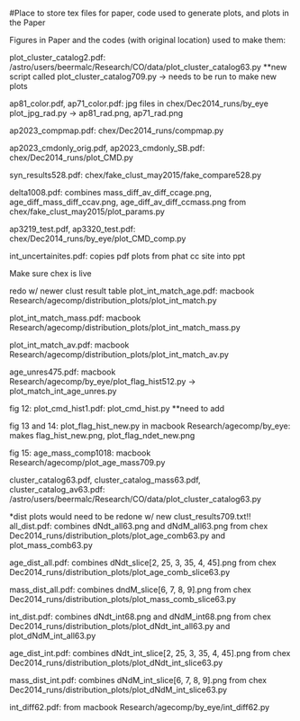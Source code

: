 #Place to store tex files for paper, code used to generate plots, and plots in the Paper

Figures in Paper and the codes (with original location) used to make them:


plot_cluster_catalog2.pdf:  /astro/users/beermalc/Research/CO/data/plot_cluster_catalog63.py
**new script called plot_cluster_catalog709.py -> needs to be run to make new plots

ap81_color.pdf, ap71_color.pdf:  jpg files in chex/Dec2014_runs/by_eye
plot_jpg_rad.py -> ap81_rad.png, ap71_rad.png

ap2023_compmap.pdf:  chex/Dec2014_runs/compmap.py

ap2023_cmdonly_orig.pdf, ap2023_cmdonly_SB.pdf:  chex/Dec2014_runs/plot_CMD.py

syn_results528.pdf:  chex/fake_clust_may2015/fake_compare528.py

delta1008.pdf:  combines mass_diff_av_diff_ccage.png, age_diff_mass_diff_ccav.png, age_diff_av_diff_ccmass.png from chex/fake_clust_may2015/plot_params.py

ap3219_test.pdf, ap3320_test.pdf:  chex/Dec2014_runs/by_eye/plot_CMD_comp.py

int_uncertainites.pdf:  copies pdf plots from phat cc site into ppt

Make sure chex is live

redo w/ newer clust result table
plot_int_match_age.pdf:  macbook Research/agecomp/distribution_plots/plot_int_match.py

plot_int_match_mass.pdf:  macbook Research/agecomp/distribution_plots/plot_int_match_mass.py

plot_int_match_av.pdf:  macbook Research/agecomp/distribution_plots/plot_int_match_av.py

age_unres475.pdf:  macbook Research/agecomp/by_eye/plot_flag_hist512.py
-> plot_match_int_age_unres.py 

fig 12:  plot_cmd_hist1.pdf:  plot_cmd_hist.py **need to add

fig 13 and 14:  plot_flag_hist_new.py in macbook Research/agecomp/by_eye:  makes flag_hist_new.png, plot_flag_ndet_new.png

fig 15:  age_mass_comp1018:  macbook Research/agecomp/plot_age_mass709.py

cluster_catalog63.pdf, cluster_catalog_mass63.pdf, cluster_catalog_av63.pdf:    /astro/users/beermalc/Research/CO/data/plot_cluster_catalog63.py

*dist plots would need to be redone w/ new clust_results709.txt!!
all_dist.pdf:  combines dNdt_all63.png and dNdM_all63.png from chex Dec2014_runs/distribution_plots/plot_age_comb63.py and plot_mass_comb63.py

age_dist_all.pdf:  combines dNdt_slice[2, 25, 3, 35, 4, 45].png from chex Dec2014_runs/distribution_plots/plot_age_comb_slice63.py

mass_dist_all.pdf:  combines dndM_slice[6, 7, 8, 9].png from chex Dec2014_runs/distribution_plots/plot_mass_comb_slice63.py

int_dist.pdf:  combines dNdt_int68.png and dNdM_int68.png from chex Dec2014_runs/distribution_plots/plot_dNdt_int_all63.py and plot_dNdM_int_all63.py

age_dist_int.pdf:  combines dNdt_int_slice[2, 25, 3, 35, 4, 45].png from chex Dec2014_runs/distribution_plots/plot_dNdt_int_slice63.py

mass_dist_int.pdf:  combines dNdM_int_slice[6, 7, 8, 9].png from chex Dec2014_runs/distribution_plots/plot_dNdM_int_slice63.py

int_diff62.pdf:  from macbook Research/agecomp/by_eye/int_diff62.py
